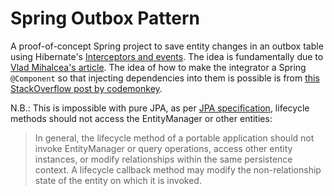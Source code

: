 # Spring Outbox Pattern

A proof-of-concept Spring project to save entity changes in an outbox table using Hibernate's [Interceptors and events](https://docs.jboss.org/hibernate/orm/5.6/userguide/html_single/Hibernate_User_Guide.html#events). The idea is fundamentally due to [Vlad Mihalcea's article](https://vladmihalcea.com/hibernate-event-listeners). The idea of how to make the integrator a Spring `@Component` so that injecting dependencies into them is possible is from [this StackOverflow post by codemonkey](https://stackoverflow.com/a/51522146/459391).

N.B.: This is impossible with pure JPA, as per [JPA specification](https://jakarta.ee/specifications/persistence/3.1/jakarta-persistence-spec-3.1.pdf#page=107), lifecycle methods should not access the EntityManager or other entities:

> In general, the lifecycle method of a portable application should not invoke EntityManager or query operations, access other entity instances, or modify relationships within the same persistence context. A lifecycle callback method may modify the non-relationship state of the entity on which it is invoked.
